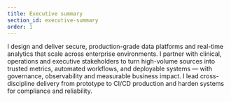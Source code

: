 ```yaml
---
title: Executive summary
section_id: executive-summary
order: 1
---
```


I design and deliver secure, production-grade data platforms and real-time analytics that scale across enterprise environments. I partner with clinical, operations and executive stakeholders to turn high-volume sources into trusted metrics, automated workflows, and deployable systems — with governance, observability and measurable business impact. I lead cross-discipline delivery from prototype to CI/CD production and harden systems for compliance and reliability.